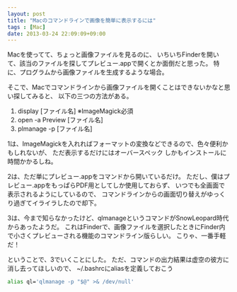 ```yaml
---
layout: post
title: "Macのコマンドラインで画像を簡単に表示するには"
tags : [Mac]
date: 2013-03-24 22:09:09+09:00
---
```


Macを使ってて、ちょっと画像ファイルを見るのに、
いちいちFinderを開いて、該当のファイルを探してプレビュー.appで開くとか面倒だと思った。
特に、プログラムから画像ファイルを生成するような場合。

そこで、Macでコマンドラインから画像ファイルを開くことはできないかなと思い探してみると、
以下の三つの方法がある。

1. display [ファイル名] ※ImageMagick必須
2. open -a Preview [ファイル名]
3. plmanage -p [ファイル名]

1は、ImageMagickを入れればフォーマットの変換などできるので、色々便利かもしれないが、
ただ表示するだけにはオーバースペック
しかもインストールに時間かかるしね。

2は、ただ単にプレビュー.appをコマンドから開いているだけ。
ただし、僕はプレビュー.appをもっぱらPDF用としてしか使用しておらず、
いつでも全画面で表示されるようにしているので、
コマンドラインからの画面切り替えがゆっくり過ぎてイライラしたので却下。


3は、今まで知らなかったけど、qlmanageというコマンドがSnowLeopard時代からあったようだ。
これはFinderで、画像ファイルを選択したときにFinder内で小さくプレビューされる機能のコマンドライン版らしい。
こりゃ、一番手軽だ！



ということで、3でいくことにした。
ただ、コマンドの出力結果は虚空の彼方に消し去ってほしいので、
~/.bashrcにaliasを定義しておこう

```bash
alias ql='qlmanage -p "$@" >& /dev/null'
```



